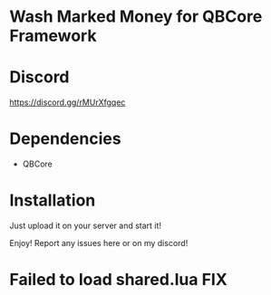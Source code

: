 # Wash Marked Money for QBCore Framework

# Discord 
https://discord.gg/rMUrXfgqec

# Dependencies
- QBCore

# Installation
Just upload it on your server and start it!

Enjoy!
Report any issues here or on my discord!

# Failed to load shared.lua FIX
